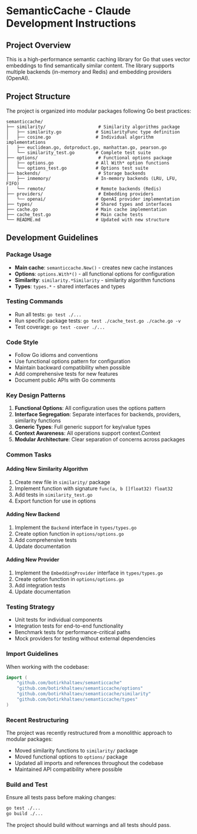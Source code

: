# SemanticCache - Claude Development Instructions

## Project Overview
This is a high-performance semantic caching library for Go that uses vector embeddings to find semantically similar content. The library supports multiple backends (in-memory and Redis) and embedding providers (OpenAI).

## Project Structure
The project is organized into modular packages following Go best practices:

```
semanticcache/
├── similarity/                    # Similarity algorithms package
│   ├── similarity.go             # SimilarityFunc type definition
│   ├── cosine.go                 # Individual algorithm implementations
│   ├── euclidean.go, dotproduct.go, manhattan.go, pearson.go
│   └── similarity_test.go        # Complete test suite
├── options/                       # Functional options package  
│   ├── options.go                # All With* option functions
│   └── options_test.go           # Options test suite
├── backends/                      # Storage backends
│   ├── inmemory/                 # In-memory backends (LRU, LFU, FIFO)
│   └── remote/                   # Remote backends (Redis)
├── providers/                     # Embedding providers
│   └── openai/                   # OpenAI provider implementation
├── types/                        # Shared types and interfaces
├── cache.go                      # Main cache implementation
├── cache_test.go                 # Main cache tests
└── README.md                     # Updated with new structure
```

## Development Guidelines

### Package Usage
- **Main cache**: `semanticcache.New()` - creates new cache instances
- **Options**: `options.With*()` - all functional options for configuration
- **Similarity**: `similarity.*Similarity` - similarity algorithm functions
- **Types**: `types.*` - shared interfaces and types

### Testing Commands
- Run all tests: `go test ./...`
- Run specific package tests: `go test ./cache_test.go ./cache.go -v`
- Test coverage: `go test -cover ./...`

### Code Style
- Follow Go idioms and conventions
- Use functional options pattern for configuration
- Maintain backward compatibility when possible
- Add comprehensive tests for new features
- Document public APIs with Go comments

### Key Design Patterns
1. **Functional Options**: All configuration uses the options pattern
2. **Interface Segregation**: Separate interfaces for backends, providers, similarity functions
3. **Generic Types**: Full generic support for key/value types
4. **Context Awareness**: All operations support context.Context
5. **Modular Architecture**: Clear separation of concerns across packages

### Common Tasks

#### Adding New Similarity Algorithm
1. Create new file in `similarity/` package
2. Implement function with signature `func(a, b []float32) float32`
3. Add tests in `similarity_test.go`
4. Export function for use in options

#### Adding New Backend
1. Implement the `Backend` interface in `types/types.go`
2. Create option function in `options/options.go`
3. Add comprehensive tests
4. Update documentation

#### Adding New Provider
1. Implement the `EmbeddingProvider` interface in `types/types.go`
2. Create option function in `options/options.go`
3. Add integration tests
4. Update documentation

### Testing Strategy
- Unit tests for individual components
- Integration tests for end-to-end functionality
- Benchmark tests for performance-critical paths
- Mock providers for testing without external dependencies

### Import Guidelines
When working with the codebase:
```go
import (
    "github.com/botirkhaltaev/semanticcache"
    "github.com/botirkhaltaev/semanticcache/options"
    "github.com/botirkhaltaev/semanticcache/similarity"
    "github.com/botirkhaltaev/semanticcache/types"
)
```

### Recent Restructuring
The project was recently restructured from a monolithic approach to modular packages:
- Moved similarity functions to `similarity/` package
- Moved functional options to `options/` package
- Updated all imports and references throughout the codebase
- Maintained API compatibility where possible

### Build and Test
Ensure all tests pass before making changes:
```bash
go test ./...
go build ./...
```

The project should build without warnings and all tests should pass.